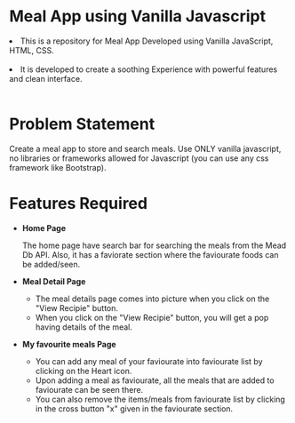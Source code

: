 # Meal App using Vanilla Javascript

<li>This is a repository for Meal App Developed using Vanilla JavaScript, HTML, CSS.</li>
<br>
<li> It is developed to create a soothing Experience with powerful features and clean interface.</li>
<br>

# Problem Statement

Create a meal app to store and search meals. Use ONLY vanilla javascript, no libraries or frameworks allowed for Javascript (you can use any css framework like Bootstrap).
<br>

# Features Required

- <b>Home Page</b><br>

  The home page have search bar for searching the meals from the Mead Db API. Also, it has a faviorate section where the faviourate foods can be added/seen.

- <b>Meal Detail Page</b> <br>

  - The meal details page comes into picture when you click on the "View Recipie" button.
  - When you click on the "View Recipie" button, you will get a pop having details of the meal.

- <b>My favourite meals Page</b> <br>

  - You can add any meal of your faviourate into faviourate list by clicking on the Heart icon.
  - Upon adding a meal as faviourate, all the meals that are added to faviourate can be seen there.
  - You can also remove the items/meals from faviourate list by clicking in the cross button "x" given in the faviourate section.

<b>
